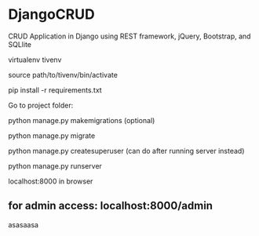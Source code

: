 # DjangoCRUD
CRUD Application in Django using REST framework, jQuery, Bootstrap, and SQLlite

virtualenv tivenv

source path/to/tivenv/bin/activate

pip install -r requirements.txt

Go to project folder:

python manage.py makemigrations (optional)

python manage.py migrate

python manage.py createsuperuser (can do after running server instead)

python manage.py runserver

localhost:8000 in browser

for admin access: localhost:8000/admin
-----------------------------------------------------
asasaasa
